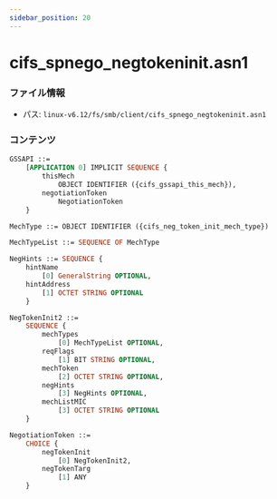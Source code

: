 ```yaml
---
sidebar_position: 20
---
```

# cifs_spnego_negtokeninit.asn1

### ファイル情報

- パス: `linux-v6.12/fs/smb/client/cifs_spnego_negtokeninit.asn1`

### コンテンツ

```asn1
GSSAPI ::=
	[APPLICATION 0] IMPLICIT SEQUENCE {
		thisMech
			OBJECT IDENTIFIER ({cifs_gssapi_this_mech}),
		negotiationToken
			NegotiationToken
	}

MechType ::= OBJECT IDENTIFIER ({cifs_neg_token_init_mech_type})

MechTypeList ::= SEQUENCE OF MechType

NegHints ::= SEQUENCE {
	hintName
		[0] GeneralString OPTIONAL,
	hintAddress
		[1] OCTET STRING OPTIONAL
	}

NegTokenInit2 ::=
	SEQUENCE {
		mechTypes
			[0] MechTypeList OPTIONAL,
		reqFlags
			[1] BIT STRING OPTIONAL,
		mechToken
			[2] OCTET STRING OPTIONAL,
		negHints
			[3] NegHints OPTIONAL,
		mechListMIC
			[3] OCTET STRING OPTIONAL
	}

NegotiationToken ::=
	CHOICE {
		negTokenInit
			[0] NegTokenInit2,
		negTokenTarg
			[1] ANY
	}

```
